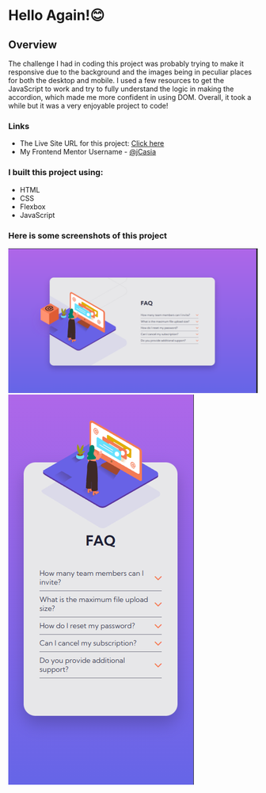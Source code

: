 # Hello Again!😊

## Overview

The challenge I had in coding this project was probably trying to make it responsive due to the background and the images being in peculiar places for both the desktop and mobile. I used a few resources to get the JavaScript to work and try to fully understand the logic in making the accordion, which made me more confident in using DOM. Overall, it took a while but it was a very enjoyable project to code!

### Links

- The Live Site URL for this project: [Click here](https://jcasia.github.io/FAQ-Accordion-Card/)
- My Frontend Mentor Username - [@jCasia](https://www.frontendmentor.io/profile/jCasia)

### I built this project using:

- HTML
- CSS
- Flexbox
- JavaScript

### Here is some screenshots of this project

![](./images/FaqDesktop.png)
![](./images/FaqMobile.png)
